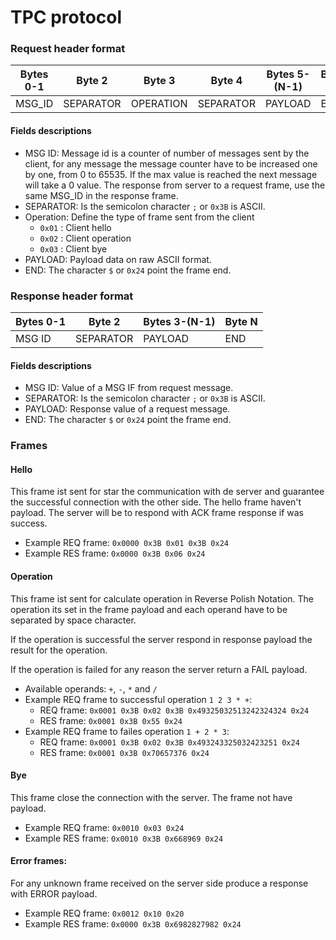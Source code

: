 # TPC protocol
### Request header format
| Bytes 0-1 | Byte 2    | Byte 3    | Byte 4    | Bytes 5-(N-1) | Byte N |
|-----------|-----------|-----------|-----------|---------------|--------|
| MSG_ID    | SEPARATOR | OPERATION | SEPARATOR | PAYLOAD       | END    |

#### Fields descriptions
- MSG ID: Message id is a counter of number of messages sent by the client,
  for any message the message counter have to be increased one by one, from 0 to 65535.
  If the max value is reached the next message will take a 0 value.
  The response from server to a request frame, use the same MSG_ID in the response frame.
- SEPARATOR: Is the semicolon character `;` or `0x3B` is ASCII.
- Operation: Define the type of frame sent from the client
    - `0x01` : Client hello
    - `0x02` : Client operation
    - `0x03` : Client bye
- PAYLOAD: Payload data on raw ASCII format.
- END: The character `$` or `0x24` point the frame end.

### Response header format
| Bytes 0-1 | Byte 2    | Bytes 3-(N-1) | Byte N |
|-----------|-----------|---------------|--------|
| MSG ID    | SEPARATOR | PAYLOAD       | END    |

#### Fields descriptions
- MSG ID: Value of a MSG IF from request message.
- SEPARATOR: Is the semicolon character `;` or `0x3B` is ASCII.
- PAYLOAD: Response value of a request message.
- END: The character `$` or `0x24` point the frame end.

### Frames
#### Hello
This frame ist sent for star the communication with de server and guarantee the successful connection with the other side.
The hello frame haven't payload. The server will be to respond with ACK frame response if was success.

- Example REQ frame: `0x0000 0x3B 0x01 0x3B 0x24`
- Example RES frame: `0x0000 0x3B 0x06 0x24`

#### Operation
This frame ist sent for calculate operation in Reverse Polish Notation.
The operation its set in the frame payload and each operand have to be separated by space character.

If the operation is successful the server respond in response payload the result for the operation.

If the operation is failed for any reason the server return a FAIL payload.

- Available operands: `+`, `-`, `*` and `/`
- Example REQ frame to successful operation `1 2 3 * +`:
    - REQ frame: `0x0001 0x3B 0x02 0x3B 0x49325032513242324324 0x24`
    - RES frame: `0x0001 0x3B 0x55 0x24`
- Example REQ frame to failes operation `1 + 2 * 3`:
    - REQ frame: `0x0001 0x3B 0x02 0x3B 0x493243325032423251 0x24`
    - RES frame: `0x0001 0x3B 0x70657376 0x24`

#### Bye
This frame close the connection with the server. The frame not have payload.

- Example REQ frame: `0x0010 0x03 0x24`
- Example RES frame: `0x0010 0x3B 0x668969 0x24`

#### Error frames:
For any unknown frame received on the server side produce a response with ERROR payload.

- Example REQ frame: `0x0012 0x10 0x20`
- Example RES frame: `0x0000 0x3B 0x6982827982 0x24`

